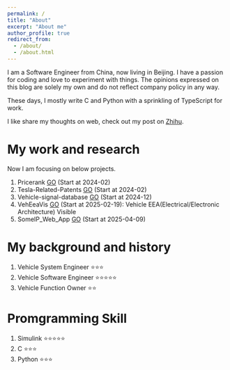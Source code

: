 ```yaml
---
permalink: /
title: "About"
excerpt: "About me"
author_profile: true
redirect_from: 
  - /about/
  - /about.html
---
```


I am a Software Engineer from China, now living in Beijing. I have a passion for coding and love to experiment with things. The opinions expressed on this blog are solely my own and do not reflect company policy in any way. 

These days, I mostly write C and Python with a sprinkling of TypeScript for work.

I like share my thoughts on web, check out my post on [Zhihu](https://www.zhihu.com/people/zong-liang-6).

My work and research
======
Now I am focusing on below projects.
1. Pricerank [GO](https://pricerank.vercel.app/) (Start at 2024-02)
2. Tesla-Related-Patents [GO](https://pricerank.vercel.app/teslapatent) (Start at 2024-02)
3. Vehicle-signal-database [GO](https://vehicle-signal-database.vercel.app/) (Start at 2024-12)
4. VehEeaVis [GO](https://zongl.github.io/VehEeaVis-Demo/) (Start at 2025-02-19): Vehicle EEA(Electrical/Electronic Architecture) Visible
5. SomeIP_Web_App [GO](https://github.com/ZongL/SomeIP_Web_App/) (Start at 2025-04-09)

My background and history
======
1.  Vehicle System Engineer   ⭐⭐⭐
1.  Vehicle Software Engineer ⭐⭐⭐⭐⭐
1.  Vehicle Function Owner    ⭐⭐

Promgramming Skill
======
1.  Simulink ⭐⭐⭐⭐⭐
1.  C        ⭐⭐⭐
1.  Python   ⭐⭐⭐





